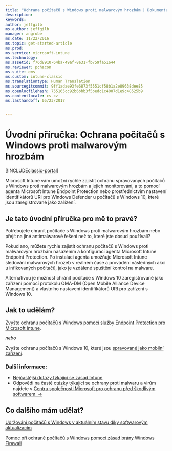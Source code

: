 ```yaml
---
title: "Ochrana počítačů s Windows proti malwarovým hrozbám | Dokumentace Microsoftu"
description: 
keywords: 
author: jeffgilb
ms.author: jeffgilb
manager: angrobe
ms.date: 11/22/2016
ms.topic: get-started-article
ms.prod: 
ms.service: microsoft-intune
ms.technology: 
ms.assetid: f76d8910-64ba-49af-8e31-fb759fa51644
ms.reviewer: pchacon
ms.suite: ems
ms.custom: intune-classic
ms.translationtype: Human Translation
ms.sourcegitcommit: 9ff1adae93fe6873f5551cf58b1a2e89638dee85
ms.openlocfilehash: 755165cc92b6bbb3f5bedc1c4007d1e9c48525b9
ms.contentlocale: cs-cz
ms.lasthandoff: 05/23/2017


---
```


# <a name="quick-start-guide-protect-windows-pcs-against-malware-threats"></a>Úvodní příručka: Ochrana počítačů s Windows proti malwarovým hrozbám

[!INCLUDE[classic-portal](../includes/classic-portal.md)]

Microsoft Intune vám umožní rychle zajistit ochranu spravovaných počítačů s Windows proti malwarovým hrozbám a jejich monitorování, a to pomocí agenta Microsoft Intune Endpoint Protection nebo prostřednictvím nastavení identifikátorů URI pro Windows Defender u počítačů s Windows 10, které jsou zaregistrované jako zařízení.

## <a name="is-this-quick-start-guide-right-for-me"></a>Je tato úvodní příručka pro mě to pravé?
Potřebujete chránit počítače s Windows proti malwarovým hrozbám nebo přejít na jiné antimalwarové řešení než to, které jste dosud používali?

Pokud ano, můžete rychle zajistit ochranu počítačů s Windows proti malwarovým hrozbám nasazením a konfigurací agenta Microsoft Intune Endpoint Protection. Po instalaci agenta umožňuje Microsoft Intune sledování malwarových hrozeb v reálném čase a provádění následných akcí u infikovaných počítačů, jako je vzdálené spuštění kontrol na malware.

Alternativou je možnost chránit počítače s Windows 10 zaregistrované jako zařízení pomocí protokolu OMA-DM (Open Mobile Alliance Device Management) a vlastního nastavení identifikátorů URI pro zařízení s Windows 10.

## <a name="how-do-i-do-it"></a>Jak to udělám?
Zvyšte ochranu počítačů s Windows [pomocí služby Endpoint Protection pro Microsoft Intune](/intune-classic/deploy-use/help-secure-windows-pcs-with-endpoint-protection-for-microsoft-intune).

 *nebo* 

Zvyšte ochranu počítačů s Windows 10, které jsou [spravované jako mobilní zařízení](/intune-classic/deploy-use/windows-10-policy-settings-in-microsoft-intune).


### <a name="additional-information"></a>Další informace:
- [Nejčastější dotazy týkající se zásad Intune](/intune-classic/deploy-use/manage-settings-and-features-on-your-devices-with-microsoft-intune-policies#frequently-asked-questions-about-intune-policies)
- Odpovědi na časté otázky týkající se ochrany proti malwaru a virům najdete v <a href="https://www.microsoft.com/security/portal/mmpc/" target="_blank"> Centru společnosti Microsoft pro ochranu před škodlivým softwarem. &rarr;</a>


## <a name="what-should-i-do-next"></a>Co dalšího mám udělat?
[Udržování počítačů s Windows v aktuálním stavu díky softwarovým aktualizacím](/intune-classic/deploy-use/keep-windows-pcs-up-to-date-with-software-updates-in-microsoft-intune)

[Pomoc při ochraně počítačů s Windows pomocí zásad brány Windows Firewall](/intune-classic/deploy-use/help-protect-windows-pcs-using-windows-firewall-policies-in-microsoft-intune)

